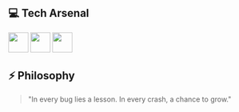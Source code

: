 ## 💻 Tech Arsenal

<p align="left">
  <img src="https://cdn.jsdelivr.net/gh/devicons/devicon@latest/icons/r/r-original.svg" width="40" height="40"/>
  <img src="https://cdn.jsdelivr.net/gh/devicons/devicon/icons/python/python-original.svg" width="40" height="40"/>
  <img src="https://cdn.jsdelivr.net/gh/devicons/devicon/icons/vscode/vscode-original.svg" width="40" height="40"/>
</p>

## ⚡ Philosophy

> "In every bug lies a lesson. In every crash, a chance to grow."
